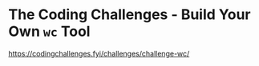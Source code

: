 # The Coding Challenges - Build Your Own `wc` Tool

https://codingchallenges.fyi/challenges/challenge-wc/